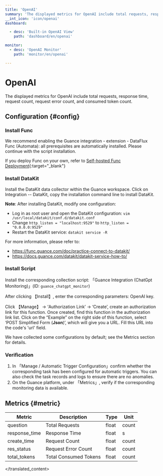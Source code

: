 ```yaml
---
title: 'OpenAI'
summary: 'The displayed metrics for OpenAI include total requests, response time, request count, request error count, and consumed token count.'
__int_icon: 'icon/openai'
dashboard:

  - desc: 'Built-in OpenAI View'
    path: 'dashboard/en/openai'

monitor:
  - desc: 'OpenAI Monitor'
    path: 'monitor/en/openai'

---
```


<!-- markdownlint-disable MD025 -->

# OpenAI

<!-- markdownlint-enable -->

The displayed metrics for OpenAI include total requests, response time, request count, request error count, and consumed token count.

## Configuration {#config}

### Install Func

We recommend enabling the Guance integration - extension - DataFlux Func (Automata): all prerequisites are automatically installed. Please continue with the script installation.

If you deploy Func on your own, refer to [Self-hosted Func Deployment](https://func.guance.com/doc/script-market-guance-integration/){:target="_blank"}

### Install DataKit

Install the DataKit data collector within the Guance workspace. Click on Integration -- DataKit, copy the installation command line to install DataKit.

**Note**: After installing DataKit, modify one configuration:

- Log in as root user and open the DataKit configuration: `vim /usr/local/datakit/conf.d/datakit.conf`
- Change `http_listen = "localhost:9529"` to `http_listen = "0.0.0.0:9529"`
- Restart the DataKit service: `datakit service -R`

For more information, please refer to:

- <https://func.guance.com/doc/practice-connect-to-datakit/>
- <https://docs.guance.com/datakit/datakit-service-how-to/>

### Install Script

Install the corresponding collection script: 「Guance Integration (ChatGpt Monitoring)」(ID: `guance_chatgpt_monitor`)

After clicking 【Install】, enter the corresponding parameters: OpenAI key.

Click 【Manage】 -> ‘Authorization Link’ -> ‘Create’, create an authorization link for this function. Once created, find this function in the authorization link list. Click on the “Example” on the right side of this function, select ‘POST Simplified Form (**Json**)’, which will give you a URL. Fill this URL into the code's 'url' field.

We have collected some configurations by default; see the Metrics section for details.

### Verification

1. In 「Manage / Automatic Trigger Configuration」confirm whether the corresponding task has been configured for automatic triggers. You can also check the task records and logs to ensure there are no anomalies.
2. On the Guance platform, under 「Metrics」, verify if the corresponding monitoring data is available.

## Metrics {#metric}

| Metric        | Description   | Type  | Unit  |
| ------------- | ------------- | ----- | ----- |
| question      | Total Requests | float | count |
| response_time | Response Time | float | s     |
| create_time   | Request Count | float | count |
| res_status    | Request Error Count | float | count |
| total_tokens  | Total Consumed Tokens | float | count |
</translated_content>
